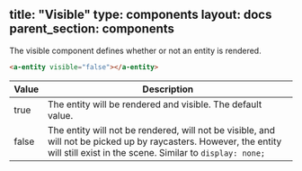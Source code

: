 title: "Visible"
type: components
layout: docs
parent_section: components
---

The visible component defines whether or not an entity is rendered.

```html
<a-entity visible="false"></a-entity>
```

| Value | Description                                                 |
|-------|--------------------------------------------------------------
| true  | The entity will be rendered and visible. The default value. |
| false | The entity will not be rendered, will not be visible, and will not be picked up by raycasters. However, the entity will still exist in the scene. Similar to `display: none;` |
